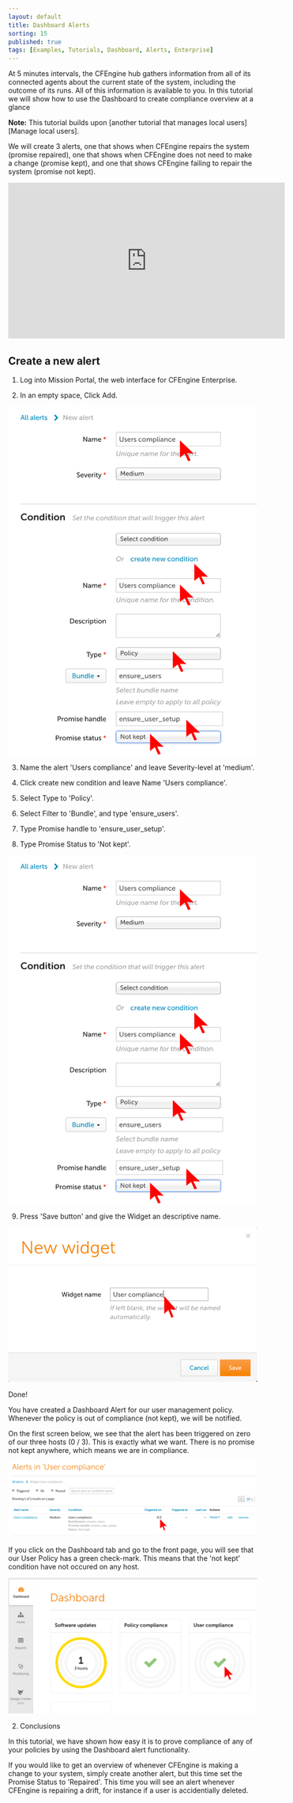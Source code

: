 ```yaml
---
layout: default
title: Dashboard Alerts
sorting: 15
published: true
tags: [Examples, Tutorials, Dashboard, Alerts, Enterprise]
---
```


At 5 minutes intervals, the CFEngine hub gathers information from all of its connected agents about the current state of the system, including the outcome of its runs. All of this information is available to you. In this tutorial we will show how to use the Dashboard to create compliance overview at a glance

**Note:** This tutorial builds upon [another tutorial that manages local users][Manage local users].

We will create 3 alerts, one that shows when CFEngine repairs the system (promise repaired), one that shows when CFEngine does not need to make a change (promise kept), and one that shows CFEngine failing to repair the system (promise not kept).

<iframe width="560" height="315" src="https://www.youtube.com/embed/Wq-NC2Avxmg" frameborder="0" allow="accelerometer; autoplay; clipboard-write; encrypted-media; gyroscope; picture-in-picture" allowfullscreen></iframe>

## Create a new alert

1. Log into Mission Portal, the web interface for CFEngine Enterprise.

2. In an empty space, Click Add.

![Add new alert widget](create_dashboard_alert2.png)

3. Name the alert 'Users compliance' and leave Severity-level at 'medium'.

4. Click create new condition and leave Name 'Users compliance'.

5. Select Type to 'Policy'.

6. Select Filter to 'Bundle', and type 'ensure_users'.

7. Type Promise handle to 'ensure_user_setup'.

8. Type Promise Status to 'Not kept'.

![New Alert widget](create_dashboard_alert2.png)

9. Press 'Save button' and give the Widget an descriptive name.

![New widget name](create_dashboard_alert3.png)

Done!

You have created a Dashboard Alert for our user management policy. Whenever the policy is out of compliance (not kept), we will be notified.

On the first screen below, we see that the alert has been triggered on zero of our three hosts (0 / 3). This is exactly what we want. There is no promise not kept anywhere, which means we are in compliance.

![Details of alerts in widget](create_dashboard_alert4.png)

If you click on the Dashboard tab and go to the front page, you will see that our User Policy has a green check-mark. This means that the 'not kept' condition have not occured on any host.

![Alert cleared](create_dashboard_alert5.png)

2. Conclusions

In this tutorial, we have shown how easy it is to prove compliance of any of your policies by using the Dashboard alert functionality.

If you would like to get an overview of whenever CFEngine is making a change to your system, simply create another alert, but this time set the Promise Status to 'Repaired'. This time you will see an alert whenever CFEngine is repairing a drift, for instance if a user is accidentially deleted.
